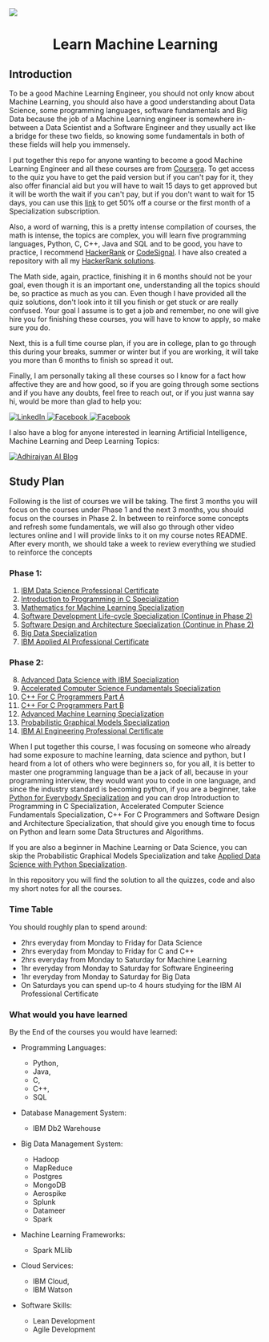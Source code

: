 <img src="./images/cover.jpg">

<h1 id="HackerRankSolutions" align="center" >Learn Machine Learning</h1>


<h2>Introduction</h2>


To be a good Machine Learning Engineer, you should not only know about Machine Learning, you should also have a good understanding about Data Science, some programming languages, software fundamentals and Big Data because the job of a Machine Learning engineer is somewhere in-between a Data Scientist and a Software Engineer and they usually act like a bridge for these two fields, so knowing some fundamentals in both of these fields will help you immensely.

I put together this repo for anyone wanting to become a good Machine Learning Engineer and all these courses are from [Coursera](https://www.coursera.org/). To get access to the quiz you have to get the paid version but if you can't pay for it, they also offer financial aid but you will have to wait 15 days to get approved but it will be worth the wait if you can't pay, but if you don't want to wait for 15 days, you can use this [link](http://fbuy.me/v/mukeshmithrakumar) to get 50%  off a course or the first month of a Specialization subscription.

Also, a word of warning, this is a pretty intense compilation of courses, the math is intense, the topics are complex, you will learn five programming languages, Python, C, C++, Java and SQL and to be good, you have to practice, I recommend [HackerRank](https://www.hackerrank.com/) or [CodeSignal](https://app.codesignal.com/). I have also created a repository with all my [HackerRank solutions](https://github.com/mukeshmithrakumar/HackerRankSolutions).

The Math side, again, practice, finishing it in 6 months should not be your goal, even though it is an important one, understanding all the topics should be, so practice as much as you can. Even though I have provided all the quiz solutions, don't look into it till you finish or get stuck or are really confused. Your goal I assume is to get a job and remember, no one will give hire you for finishing these courses, you will have to know to apply, so make sure you do.

Next, this is a full time course plan, if you are in college, plan to go through this during your breaks, summer or winter but if you are working, it will take you more than 6 months to finish so spread it out.

Finally, I am personally taking all these courses so I know for a fact how affective they are and how good, so if you are going through some sections and if you have any doubts, feel free to reach out, or if you just wanna say hi, would be more than glad to help you:

<a href="https://www.linkedin.com/in/mukesh-mithrakumar/">
    <img src="https://img.shields.io/badge/LinkedIn-blue.svg?" alt="LinkedIn">
</a>
<a href="https://www.facebook.com/adhiraiyan/">
    <img src="https://img.shields.io/badge/Facebook-brightgreen.svg?" alt="Facebook">
</a>
<a href="https://twitter.com/MMithrakumar">
    <img src="https://img.shields.io/badge/Twitter-purple.svg?" alt="Facebook">
</a>

I also have a blog for anyone interested in learning Artificial Intelligence, Machine Learning and Deep Learning Topics:

<a href="https://www.adhiraiyan.org/">
    <img src="https://img.shields.io/badge/Adhiraiyan AI Blog-red.svg?" alt="Adhiraiyan AI Blog">
</a>


<h2>Study Plan</h2>


Following is the list of courses we will be taking. The first 3 months you will focus on the courses under Phase 1 and the next 3 months, you should focus on the courses in Phase 2. In between to reinforce some concepts and refresh some fundamentals, we will also go through other video lectures online and I will provide links to it on my course notes README. After every month, we should take a week to review everything we studied to reinforce the concepts

<h3>Phase 1:</h3>

1. [IBM Data Science Professional Certificate](https://www.coursera.org/professional-certificates/ibm-data-science)
2. [Introduction to Programming in C Specialization](https://www.coursera.org/specializations/c-programming)
3. [Mathematics for Machine Learning Specialization](https://www.coursera.org/specializations/mathematics-machine-learning)
4. [Software Development Life-cycle Specialization (Continue in Phase 2)](https://www.coursera.org/specializations/software-development-lifecycle)
5. [Software Design and Architecture Specialization (Continue in Phase 2)](https://www.coursera.org/specializations/software-design-architecture)
6. [Big Data Specialization](https://www.coursera.org/specializations/big-data)
7. [IBM Applied AI Professional Certificate](https://www.coursera.org/professional-certificates/applied-artifical-intelligence-ibm-watson-ai)


<h3>Phase 2:</h3>

8. [Advanced Data Science with IBM Specialization](https://www.coursera.org/specializations/advanced-data-science-ibm)
9. [Accelerated Computer Science Fundamentals Specialization](https://www.coursera.org/specializations/cs-fundamentals)
10. [C++ For C Programmers Part A](https://www.coursera.org/learn/c-plus-plus-a)
11. [C++ For C Programmers Part B](https://www.coursera.org/learn/c-plus-plus-b)
12. [Advanced Machine Learning Specialization](https://www.coursera.org/specializations/aml)
13. [Probabilistic Graphical Models Specialization](https://www.coursera.org/specializations/probabilistic-graphical-models)
14. [IBM AI Engineering Professional Certificate](https://www.coursera.org/professional-certificates/ai-engineer?)

When I put together this course, I was focusing on someone who already had some exposure to machine learning, data science and python, but I heard from a lot of others who were beginners so, for you all, it is better to master one programming language than be a jack of all, because in your programming interview, they would want you to code in one language, and since the industry standard is becoming python, if you are a beginner, take [Python for Everybody Specialization](https://www.coursera.org/specializations/python) and you can drop Introduction to Programming in C Specialization, Accelerated Computer Science Fundamentals Specialization, C++ For C Programmers and Software Design and Architecture Specialization, that should give you enough time to focus on Python and learn some Data Structures and Algorithms.

If you are also a beginner in Machine Learning or Data Science, you can skip the Probabilistic Graphical Models Specialization and take [Applied Data Science with Python Specialization](https://www.coursera.org/specializations/data-science-python).

In this repository you will find the solution to all the quizzes, code and also my short notes for all the courses.

<h3>Time Table</h3>

You should roughly plan to spend around:
- 2hrs everyday from Monday to Friday for Data Science
- 2hrs everyday from Monday to Friday for C and C++
- 2hrs everyday from Monday to Saturday for Machine Learning
- 1hr everyday from Monday to Saturday for Software Engineering
- 1hr everyday from Monday to Saturday for Big Data
- On Saturdays you can spend up-to 4 hours studying for the IBM AI Professional Certificate


<h3>What would you have learned</h3>

By the End of the courses you would have learned:

- Programming Languages:
    - Python,
    - Java,
    - C,
    - C++,
    - SQL

- Database Management System:
    - IBM Db2 Warehouse

- Big Data Management System:
    - Hadoop
    - MapReduce
    - Postgres
    - MongoDB
    - Aerospike
    - Splunk
    - Datameer
    - Spark

- Machine Learning Frameworks:
    - Spark MLlib

- Cloud Services:
    - IBM Cloud,
    - IBM Watson

- Software Skills:
    - Lean Development
    - Agile Development
